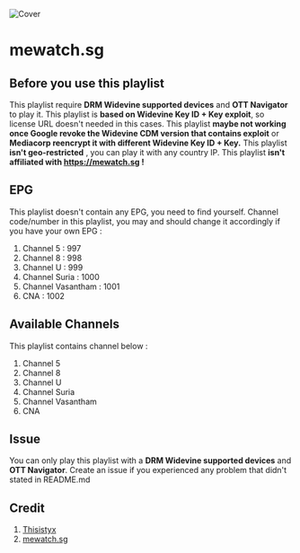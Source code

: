 ![Cover](https://play-lh.googleusercontent.com/pvoIUgtbvS3XuxLTDkDOghF59twl66Vx-aalb74yOTKYLz3t17y7MJFtbwTfV0itWA)
# mewatch.sg

## Before you use this playlist
This playlist require **DRM Widevine supported devices** and **OTT Navigator** to play it.
This playlist is **based on Widevine Key ID + Key exploit**, so license URL doesn't needed in this cases.
This playlist **maybe not working once Google revoke the Widevine CDM version that contains exploit** or **Mediacorp reencrypt it with different Widevine Key ID + Key.**
This playlist **isn't geo-restricted** , you can play it with any country IP.
This playlist **isn't affiliated with https://mewatch.sg !**

## EPG
This playlist doesn't contain any EPG, you need to find yourself.
Channel code/number in this playlist, you may and should change it accordingly if you have your own EPG : 
1. Channel 5 : 997
2. Channel 8 : 998
3. Channel U : 999
4. Channel Suria : 1000
5. Channel Vasantham : 1001
6. CNA : 1002

## Available Channels
This playlist contains channel below :
1. Channel 5
2. Channel 8
3. Channel U
4. Channel Suria 
5. Channel Vasantham 
6. CNA

## Issue
You can only play this playlist with a **DRM Widevine supported devices** and **OTT Navigator**.
Create an issue if you experienced any problem that didn't stated in README.md

## Credit
1. [Thisistyx](https://github.com/thisistyx)
2. [mewatch.sg](https://mewatch.sg)
